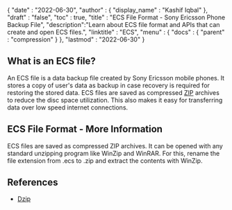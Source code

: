 {
  "date" : "2022-06-30",
  "author" : {
    "display_name" : "Kashif Iqbal"
  },
  "draft" : "false",
  "toc" : true,
  "title" : "ECS File Format - Sony Ericsson Phone Backup File",
  "description":"Learn about ECS file format and APIs that can create and open ECS files.",
  "linktitle" : "ECS",
  "menu" : {
    "docs" : {
      "parent" : "compression"
    }
  },
  "lastmod" : "2022-06-30"
}

## What is an ECS file?

An ECS file is a data backup file created by Sony Ericsson mobile phones. It stores a copy of user's data as backup in case recovery is required for restoring the stored data. ECS files are saved as compressed [ZIP](/compression/zip/) archives to reduce the disc space utilization. This also makes it easy for transferring data over low speed internet connections.

## ECS File Format - More Information

ECS files are saved as compressed ZIP archives. It can be opened with any standard unzipping program like WinZip and WinRAR. For this, rename the file extension from .ecs to .zip and extract the contents with WinZip.

## References

* [Dzip](https://speeddemosarchive.com/dzip/)
